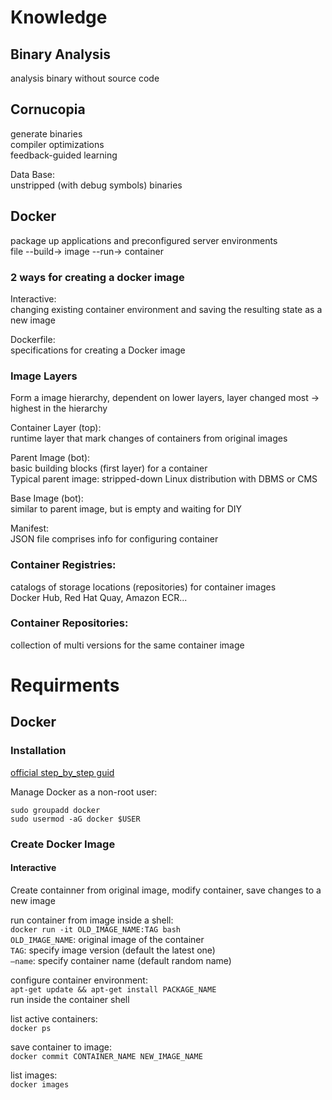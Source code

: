 # Knowledge
## Binary Analysis
analysis binary without source code

## Cornucopia
generate binaries  
compiler optimizations  
feedback-guided learning
    
Data Base:  
unstripped (with debug symbols) binaries

## Docker
package up applications and preconfigured server environments  
file --build-> image --run-> container

### 2 ways for creating a docker image
Interactive:  
changing existing container environment and saving the resulting state as a new image

Dockerfile:  
specifications for creating a Docker image

### Image Layers
Form a image hierarchy, dependent on lower layers, layer changed most -> highest in the hierarchy

Container Layer (top):  
runtime layer that mark changes of containers from original images

Parent Image (bot):  
basic building blocks (first layer) for a container  
Typical parent image: stripped-down Linux distribution with DBMS or CMS

Base Image (bot):  
similar to parent image, but is empty and waiting for DIY

Manifest:  
JSON file comprises info for configuring container

### Container Registries:  
catalogs of storage locations (repositories) for container images  
Docker Hub, Red Hat Quay, Amazon ECR...

### Container Repositories:  
collection of multi versions for the same container image

# Requirments
## Docker
### Installation
[official step_by_step guid](https://docs.docker.com/engine/install/ubuntu/#install-using-the-repository)

Manage Docker as a non-root user:
```
sudo groupadd docker
sudo usermod -aG docker $USER
```

### Create Docker Image
#### Interactive
Create containner from original image, modify container, save changes to a new image

run container from image inside a shell:  
```docker run -it OLD_IMAGE_NAME:TAG bash```  
```OLD_IMAGE_NAME```: original image of the container  
```TAG```: specify image version (default the latest one)  
```–name```: specify container name (default random name)

configure container environment:  
```apt-get update && apt-get install PACKAGE_NAME```  
run inside the container shell

list active containers:  
```docker ps```

save container to image:  
```docker commit CONTAINER_NAME NEW_IMAGE_NAME```

list images:  
```docker images```